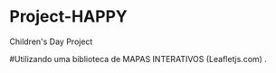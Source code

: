 # Project-HAPPY
 Children's Day Project

 #Utilizando uma biblioteca de MAPAS INTERATIVOS (Leafletjs.com) .

